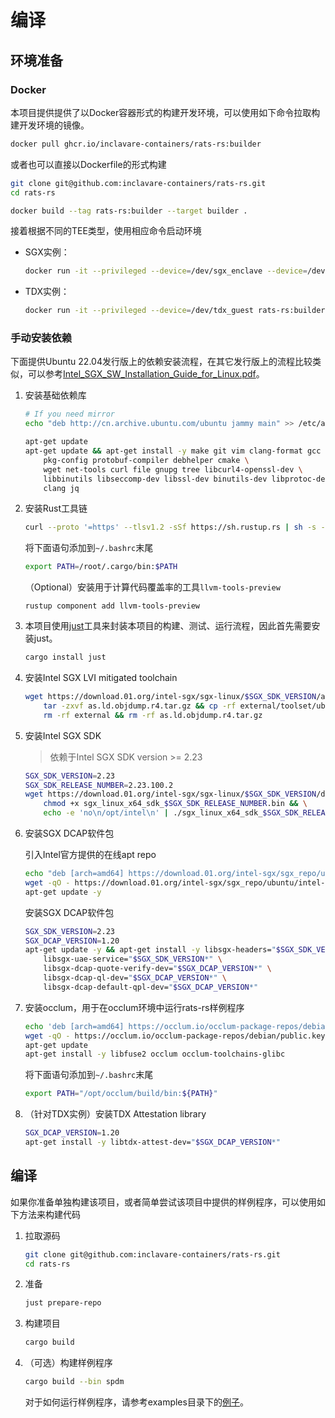 
# 编译

## 环境准备

### Docker

本项目提供提供了以Docker容器形式的构建开发环境，可以使用如下命令拉取构建开发环境的镜像。

```sh
docker pull ghcr.io/inclavare-containers/rats-rs:builder
```

或者也可以直接以Dockerfile的形式构建

```sh
git clone git@github.com:inclavare-containers/rats-rs.git
cd rats-rs

docker build --tag rats-rs:builder --target builder .
```

接着根据不同的TEE类型，使用相应命令启动环境

- SGX实例：

    ```sh
    docker run -it --privileged --device=/dev/sgx_enclave --device=/dev/sgx_provision rats-rs:builder bash
    ```

- TDX实例：

    ```sh
    docker run -it --privileged --device=/dev/tdx_guest rats-rs:builder bash
    ```

### 手动安装依赖

下面提供Ubuntu 22.04发行版上的依赖安装流程，在其它发行版上的流程比较类似，可以参考[Intel_SGX_SW_Installation_Guide_for_Linux.pdf](https://download.01.org/intel-sgx/latest/dcap-latest/linux/docs/Intel_SGX_SW_Installation_Guide_for_Linux.pdf)。

1. 安装基础依赖库

    ```sh
    # If you need mirror
    echo "deb http://cn.archive.ubuntu.com/ubuntu jammy main" >> /etc/apt/sources.list

    apt-get update
    apt-get update && apt-get install -y make git vim clang-format gcc \
        pkg-config protobuf-compiler debhelper cmake \
        wget net-tools curl file gnupg tree libcurl4-openssl-dev \
        libbinutils libseccomp-dev libssl-dev binutils-dev libprotoc-dev libprotobuf-dev \
        clang jq
    ```

2. 安装Rust工具链

    ```sh
    curl --proto '=https' --tlsv1.2 -sSf https://sh.rustup.rs | sh -s -- -y --no-modify-path
    ```
    将下面语句添加到`~/.bashrc`末尾
    ```sh
    export PATH=/root/.cargo/bin:$PATH
    ```

    （Optional）安装用于计算代码覆盖率的工具`llvm-tools-preview`
    ```
    rustup component add llvm-tools-preview
    ```

3. 本项目使用[just](https://github.com/casey/just/)工具来封装本项目的构建、测试、运行流程，因此首先需要安装just。

    ```sh
    cargo install just
    ```
4. 安装Intel SGX LVI mitigated toolchain

    ```sh
    wget https://download.01.org/intel-sgx/sgx-linux/$SGX_SDK_VERSION/as.ld.objdump.r4.tar.gz && \
        tar -zxvf as.ld.objdump.r4.tar.gz && cp -rf external/toolset/ubuntu20.04/* /usr/local/bin/ && \
        rm -rf external && rm -rf as.ld.objdump.r4.tar.gz
    ```

5. 安装Intel SGX SDK

    > 依赖于Intel SGX SDK version >= 2.23

    ```sh
    SGX_SDK_VERSION=2.23
    SGX_SDK_RELEASE_NUMBER=2.23.100.2
    wget https://download.01.org/intel-sgx/sgx-linux/$SGX_SDK_VERSION/distro/ubuntu20.04-server/sgx_linux_x64_sdk_$SGX_SDK_RELEASE_NUMBER.bin && \
        chmod +x sgx_linux_x64_sdk_$SGX_SDK_RELEASE_NUMBER.bin && \
        echo -e 'no\n/opt/intel\n' | ./sgx_linux_x64_sdk_$SGX_SDK_RELEASE_NUMBER.bin
    ```

6. 安装SGX DCAP软件包

    引入Intel官方提供的在线apt repo

    ```sh
    echo "deb [arch=amd64] https://download.01.org/intel-sgx/sgx_repo/ubuntu jammy main" | tee /etc/apt/sources.list.d/intel-sgx.list && \
    wget -qO - https://download.01.org/intel-sgx/sgx_repo/ubuntu/intel-sgx-deb.key | apt-key add -
    apt-get update -y
    ```

    安装SGX DCAP软件包

    ```sh
    SGX_SDK_VERSION=2.23
    SGX_DCAP_VERSION=1.20
    apt-get update -y && apt-get install -y libsgx-headers="$SGX_SDK_VERSION*" \
        libsgx-uae-service="$SGX_SDK_VERSION*" \
        libsgx-dcap-quote-verify-dev="$SGX_DCAP_VERSION*" \
        libsgx-dcap-ql-dev="$SGX_DCAP_VERSION*" \
        libsgx-dcap-default-qpl-dev="$SGX_DCAP_VERSION*"
    ```


7. 安装occlum，用于在occlum环境中运行rats-rs样例程序

    ```sh
    echo 'deb [arch=amd64] https://occlum.io/occlum-package-repos/debian jammy main' | tee /etc/apt/sources.list.d/occlum.list
    wget -qO - https://occlum.io/occlum-package-repos/debian/public.key | apt-key add -
    apt-get update
    apt-get install -y libfuse2 occlum occlum-toolchains-glibc
    ```

    将下面语句添加到`~/.bashrc`末尾

    ```sh
    export PATH="/opt/occlum/build/bin:${PATH}"
    ```

8. （针对TDX实例）安装TDX Attestation library
    ```sh
    SGX_DCAP_VERSION=1.20
    apt-get install -y libtdx-attest-dev="$SGX_DCAP_VERSION*"
    ```


## 编译

如果你准备单独构建该项目，或者简单尝试该项目中提供的样例程序，可以使用如下方法来构建代码

1. 拉取源码
    
    ```sh
    git clone git@github.com:inclavare-containers/rats-rs.git
    cd rats-rs
    ```

2. 准备

    ```sh
    just prepare-repo
    ```

3. 构建项目

    ```sh
    cargo build
    ```

4. （可选）构建样例程序

    ```sh
    cargo build --bin spdm
    ```

    对于如何运行样例程序，请参考examples目录下的[例子](/examples/spdm)。